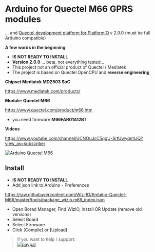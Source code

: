 # Arduino for Quectel M66 GPRS modules
 ... and [Quectel development platform for PlatformIO](https://github.com/Wiz-IO/platform-quectel) v 2.0.0
 (must be full Arduino compatible)

**A few words in the beginning**
* **IS NOT READY TO INSTALL**
* **Version 2.0.0** ... beta, not everything tested...
* This project not an official product of Quectel / Mediatek
* The project is based on Quectel OpenCPU and **reverse engineering**

**Chipset Mediatek MD2503 SoC**

https://www.mediatek.com/products/


**Module: Quectel M66**

https://www.quectel.com/product/m66.htm
* you need firmware **M66FAR01A12BT**


**Videos** 

https://www.youtube.com/channel/UCNOuJcC5qgU-SrtUwyqmtJQ?view_as=subscriber

![Arduino Quectel M66](https://raw.githubusercontent.com/Wiz-IO/Arduino-Quectel-M66/master/arduino_quectel_m66.png)

## Install

* **IS NOT READY TO INSTALL**
* Add json link to Arduino - Preferences 

https://raw.githubusercontent.com/Wiz-IO/Arduino-Quectel-M66/master/tools/package_wizio.m66_index.json

* Open Borad Manager, Find WizIO, Install OR Update (remove old versions)
* Select Board
* Select Firmware
* Click [Compile] or [Upload]


>If you want to help / support:   
[![paypal](https://www.paypalobjects.com/en_US/i/btn/btn_donate_SM.gif)](https://www.paypal.com/cgi-bin/webscr?cmd=_s-xclick&hosted_button_id=ESUP9LCZMZTD6)
